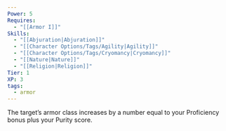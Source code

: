 ```yaml
---
Power: 5
Requires:
  - "[[Armor I]]"
Skills:
  - "[[Abjuration|Abjuration]]"
  - "[[Character Options/Tags/Agility|Agility]]"
  - "[[Character Options/Tags/Cryomancy|Cryomancy]]"
  - "[[Nature|Nature]]"
  - "[[Religion|Religion]]"
Tier: 1
XP: 3
tags:
  - armor
---
```


The target’s armor class increases by a number equal to your Proficiency bonus plus your Purity score.